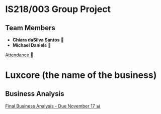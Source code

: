 # IS218/003 Group Project

## Team Members
- **Chiara daSilva Santos** 🌟
- **Michael Daniels** 🌟

[Attendance 📅](attendance.md)

# Luxcore (the name of the business)

## Business Analysis 
[Final Business Analysis - Due November 17 📊](analysis.md)
